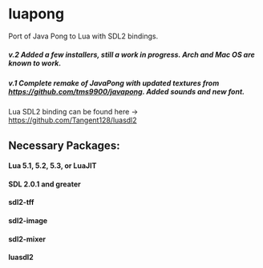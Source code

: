 # luapong
Port of Java Pong to Lua with SDL2 bindings.

##### v.2 Added a few installers, still a work in progress. Arch and Mac OS are known to work. 


##### v.1 Complete remake of JavaPong with updated textures from https://github.com/tms9900/javapong. Added sounds and new font.


Lua SDL2 binding can be found here -> https://github.com/Tangent128/luasdl2


## Necessary Packages:

#### Lua 5.1, 5.2, 5.3, or LuaJIT

#### SDL 2.0.1 and greater

#### sdl2-tff

#### sdl2-image

#### sdl2-mixer

#### luasdl2






